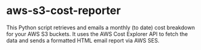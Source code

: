 # aws-s3-cost-reporter
This Python script retrieves and emails a monthly (to date) cost breakdown for your AWS S3 buckets. It uses the AWS Cost Explorer API to fetch the data and sends a formatted HTML email report via AWS SES.
